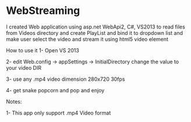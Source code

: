 WebStreaming
============
I created Web application using asp.net WebApi2, C#, VS2013 to read files from Videos directory and create PlayList and bind it to dropdown list and make user select the video and stream it using html5 video element 

How to use it 
1-	Open VS 2013

2-	edit Web.config -> appSettings -> InitialDirectory change the value to your video DIR

3-	use any .mp4 video dimension  280x720 30fps

4-	get snake popcorn and pop and enjoy  

Notes:

1-	This app only support .mp4 Video format 


